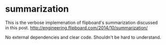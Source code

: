 summarization
=============

This is the verbose implemenation of flipboard's summarization discussed in this post.
http://engineering.flipboard.com/2014/10/summarization/

No external dependencies and clear code. Shouldn't be hard to understand.

